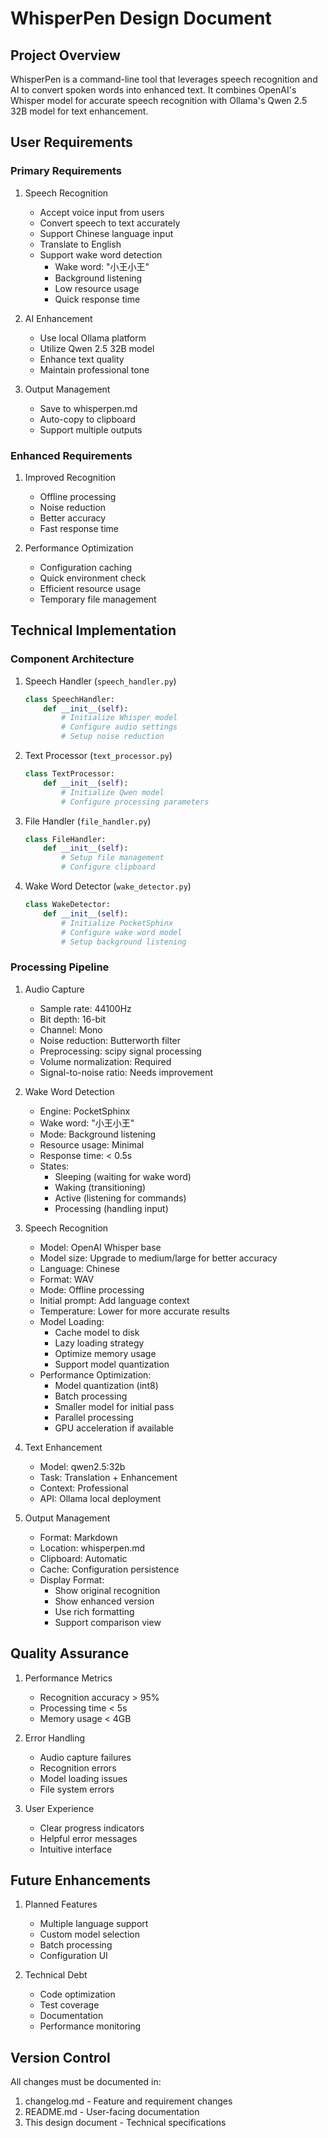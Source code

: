 # WhisperPen Design Document

## Project Overview

WhisperPen is a command-line tool that leverages speech recognition and AI to convert spoken words into enhanced text. It combines OpenAI's Whisper model for accurate speech recognition with Ollama's Qwen 2.5 32B model for text enhancement.

## User Requirements

### Primary Requirements
1. Speech Recognition
   - Accept voice input from users
   - Convert speech to text accurately
   - Support Chinese language input
   - Translate to English
   - Support wake word detection
     - Wake word: "小王小王"
     - Background listening
     - Low resource usage
     - Quick response time

2. AI Enhancement
   - Use local Ollama platform
   - Utilize Qwen 2.5 32B model
   - Enhance text quality
   - Maintain professional tone

3. Output Management
   - Save to whisperpen.md
   - Auto-copy to clipboard
   - Support multiple outputs

### Enhanced Requirements
1. Improved Recognition
   - Offline processing
   - Noise reduction
   - Better accuracy
   - Fast response time

2. Performance Optimization
   - Configuration caching
   - Quick environment check
   - Efficient resource usage
   - Temporary file management

## Technical Implementation

### Component Architecture
1. Speech Handler (`speech_handler.py`)
   ```python
   class SpeechHandler:
       def __init__(self):
           # Initialize Whisper model
           # Configure audio settings
           # Setup noise reduction
   ```

2. Text Processor (`text_processor.py`)
   ```python
   class TextProcessor:
       def __init__(self):
           # Initialize Qwen model
           # Configure processing parameters
   ```

3. File Handler (`file_handler.py`)
   ```python
   class FileHandler:
       def __init__(self):
           # Setup file management
           # Configure clipboard
   ```

4. Wake Word Detector (`wake_detector.py`)
   ```python
   class WakeDetector:
       def __init__(self):
           # Initialize PocketSphinx
           # Configure wake word model
           # Setup background listening
   ```

### Processing Pipeline
1. Audio Capture
   - Sample rate: 44100Hz
   - Bit depth: 16-bit
   - Channel: Mono
   - Noise reduction: Butterworth filter
   - Preprocessing: scipy signal processing
   - Volume normalization: Required
   - Signal-to-noise ratio: Needs improvement

2. Wake Word Detection
   - Engine: PocketSphinx
   - Wake word: "小王小王"
   - Mode: Background listening
   - Resource usage: Minimal
   - Response time: < 0.5s
   - States:
     - Sleeping (waiting for wake word)
     - Waking (transitioning)
     - Active (listening for commands)
     - Processing (handling input)

3. Speech Recognition
   - Model: OpenAI Whisper base
   - Model size: Upgrade to medium/large for better accuracy
   - Language: Chinese
   - Format: WAV
   - Mode: Offline processing
   - Initial prompt: Add language context
   - Temperature: Lower for more accurate results
   - Model Loading:
     - Cache model to disk
     - Lazy loading strategy
     - Optimize memory usage
     - Support model quantization
   - Performance Optimization:
     - Model quantization (int8)
     - Batch processing
     - Smaller model for initial pass
     - Parallel processing
     - GPU acceleration if available

4. Text Enhancement
   - Model: qwen2.5:32b
   - Task: Translation + Enhancement
   - Context: Professional
   - API: Ollama local deployment

5. Output Management
   - Format: Markdown
   - Location: whisperpen.md
   - Clipboard: Automatic
   - Cache: Configuration persistence
   - Display Format:
     - Show original recognition
     - Show enhanced version
     - Use rich formatting
     - Support comparison view

## Quality Assurance

1. Performance Metrics
   - Recognition accuracy > 95%
   - Processing time < 5s
   - Memory usage < 4GB

2. Error Handling
   - Audio capture failures
   - Recognition errors
   - Model loading issues
   - File system errors

3. User Experience
   - Clear progress indicators
   - Helpful error messages
   - Intuitive interface

## Future Enhancements

1. Planned Features
   - Multiple language support
   - Custom model selection
   - Batch processing
   - Configuration UI

2. Technical Debt
   - Code optimization
   - Test coverage
   - Documentation
   - Performance monitoring

## Version Control

All changes must be documented in:
1. changelog.md - Feature and requirement changes
2. README.md - User-facing documentation
3. This design document - Technical specifications